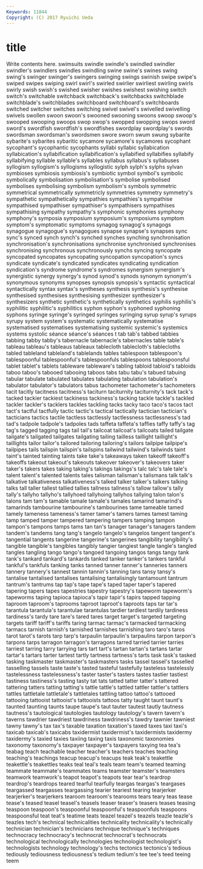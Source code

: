```yaml
---
Keywords: 11844 
Copyright: (C) 2017 Ryuichi Ueda
---
```


# title

Write contents here.
swimsuits swindle swindle's
swindled swindler swindler's swindlers swindles swindling swine swine's swines swing
swing's swinger swinger's swingers swinging swings swinish swipe swipe's swiped
swipes swiping swirl swirl's swirled swirlier swirliest swirling swirls swirly
swish swish's swished swisher swishes swishest swishing switch switch's switchable
switchback switchback's switchbacks switchblade switchblade's switchblades switchboard switchboard's switchboards switched
switcher switches switching swivel swivel's swivelled swivelling swivels swollen swoon
swoon's swooned swooning swoons swoop swoop's swooped swooping swoops swop
swop's swopped swopping swops sword sword's swordfish swordfish's swordfishes swordplay
swordplay's swords swordsman swordsman's swordsmen swore sworn swum swung sybarite
sybarite's sybarites sybaritic sycamore sycamore's sycamores sycophant sycophant's sycophantic sycophants
syllabi syllabic syllabication syllabication's syllabification syllabification's syllabified syllabifies syllabify syllabifying
syllable syllable's syllables syllabus syllabus's syllabuses syllogism syllogism's syllogisms syllogistic
sylph sylph's sylphs sylvan symbioses symbiosis symbiosis's symbiotic symbol symbol's
symbolic symbolically symbolisation symbolisation's symbolise symbolised symbolises symbolising symbolism symbolism's
symbols symmetric symmetrical symmetrically symmetricly symmetries symmetry symmetry's sympathetic sympathetically
sympathies sympathies's sympathise sympathised sympathiser sympathiser's sympathisers sympathises sympathising sympathy
sympathy's symphonic symphonies symphony symphony's symposia symposium symposium's symposiums symptom
symptom's symptomatic symptoms synagog synagog's synagogs synagogue synagogue's synagogues synapse
synapse's synapses sync sync's synced synch synch's synched synches synching
synchronisation synchronisation's synchronisations synchronise synchronised synchronises synchronising synchronous synchronously synchs
syncing syncopate syncopated syncopates syncopating syncopation syncopation's syncs syndicate syndicate's
syndicated syndicates syndicating syndication syndication's syndrome syndrome's syndromes synergism synergism's
synergistic synergy synergy's synod synod's synods synonym synonym's synonymous synonyms
synopses synopsis synopsis's syntactic syntactical syntactically syntax syntax's syntheses synthesis
synthesis's synthesise synthesised synthesises synthesising synthesizer synthesizer's synthesizers synthetic synthetic's
synthetically synthetics syphilis syphilis's syphilitic syphilitic's syphilitics syphon syphon's syphoned
syphoning syphons syringe syringe's syringed syringes syringing syrup syrup's syrups
syrupy system system's systematic systematically systematise systematised systematises systematising systemic
systemic's systemics systems systolic séance séance's séances t tab tab's
tabbed tabbies tabbing tabby tabby's tabernacle tabernacle's tabernacles table table's
tableau tableau's tableaus tableaux tablecloth tablecloth's tablecloths tabled tableland tableland's
tablelands tables tablespoon tablespoon's tablespoonful tablespoonful's tablespoonfuls tablespoons tablespoonsful tablet
tablet's tablets tableware tableware's tabling tabloid tabloid's tabloids taboo taboo's
tabooed tabooing taboos tabs tabu tabu's tabued tabuing tabular tabulate
tabulated tabulates tabulating tabulation tabulation's tabulator tabulator's tabulators tabus tachometer
tachometer's tachometers tacit tacitly tacitness tacitness's taciturn taciturnity taciturnity's tack
tack's tacked tackier tackiest tackiness tackiness's tacking tackle tackle's tackled
tackler tackler's tacklers tackles tackling tacks tacky taco taco's tacos
tact tact's tactful tactfully tactic tactic's tactical tactically tactician tactician's
tacticians tactics tactile tactless tactlessly tactlessness tactlessness's tad tad's tadpole
tadpole's tadpoles tads taffeta taffeta's taffies taffy taffy's tag tag's
tagged tagging tags tail tail's tailcoat tailcoat's tailcoats tailed tailgate
tailgate's tailgated tailgates tailgating tailing tailless taillight taillight's taillights tailor
tailor's tailored tailoring tailoring's tailors tailpipe tailpipe's tailpipes tails tailspin
tailspin's tailspins tailwind tailwind's tailwinds taint taint's tainted tainting taints
take take's takeaways taken takeoff takeoff's takeoffs takeout takeout's takeouts
takeover takeover's takeovers taker taker's takers takes taking taking's takings
takings's talc talc's tale tale's talent talent's talented talents tales
talisman talisman's talismans talk talk's talkative talkativeness talkativeness's talked talker
talker's talkers talking talks tall taller tallest tallied tallies tallness
tallness's tallow tallow's tally tally's tallyho tallyho's tallyhoed tallyhoing tallyhos
tallying talon talon's talons tam tam's tamable tamale tamale's tamales
tamarind tamarind's tamarinds tambourine tambourine's tambourines tame tameable tamed tamely
tameness tameness's tamer tamer's tamers tames tamest taming tamp tamped
tamper tampered tampering tampers tamping tampon tampon's tampons tamps tams
tan tan's tanager tanager's tanagers tandem tandem's tandems tang tang's
tangelo tangelo's tangelos tangent tangent's tangential tangents tangerine tangerine's tangerines
tangibility tangibility's tangible tangible's tangibles tangibly tangier tangiest tangle tangle's
tangled tangles tangling tango tango's tangoed tangoing tangos tangs tangy
tank tank's tankard tankard's tankards tanked tanker tanker's tankers tankful
tankful's tankfuls tanking tanks tanned tanner tanner's tanneries tanners tannery
tannery's tannest tannin tannin's tanning tans tansy tansy's tantalise tantalised
tantalises tantalising tantalisingly tantamount tantrum tantrum's tantrums tap tap's tape
tape's taped taper taper's tapered tapering tapers tapes tapestries tapestry
tapestry's tapeworm tapeworm's tapeworms taping tapioca tapioca's tapir tapir's tapirs
tapped tapping taproom taproom's taprooms taproot taproot's taproots taps tar
tar's tarantula tarantula's tarantulae tarantulas tardier tardiest tardily tardiness tardiness's
tardy tare tare's tared tares target target's targeted targeting targets
tariff tariff's tariffs taring tarmac tarmac's tarmacked tarmacking tarmacs tarnish
tarnish's tarnished tarnishes tarnishing taro taro's taros tarot tarot's tarots
tarp tarp's tarpaulin tarpaulin's tarpaulins tarpon tarpon's tarpons tarps tarragon
tarragon's tarragons tarred tarried tarrier tarries tarriest tarring tarry tarrying
tars tart tart's tartan tartan's tartans tartar tartar's tartars tarter
tartest tartly tartness tartness's tarts task task's tasked tasking taskmaster
taskmaster's taskmasters tasks tassel tassel's tasselled tasselling tassels taste taste's
tasted tasteful tastefully tasteless tastelessly tastelessness tastelessness's taster taster's tasters
tastes tastier tastiest tastiness tastiness's tasting tasty tat tats tatted
tatter tatter's tattered tattering tatters tatting tatting's tattle tattle's tattled
tattler tattler's tattlers tattles tattletale tattletale's tattletales tattling tattoo tattoo's
tattooed tattooing tattooist tattooist's tattooists tattoos tatty taught taunt taunt's
taunted taunting taunts taupe taupe's taut tauter tautest tautly tautness
tautness's tautological tautologies tautology tautology's tavern tavern's taverns tawdrier tawdriest
tawdriness tawdriness's tawdry tawnier tawniest tawny tawny's tax tax's taxable
taxation taxation's taxed taxes taxi taxi's taxicab taxicab's taxicabs taxidermist
taxidermist's taxidermists taxidermy taxidermy's taxied taxies taxiing taxing taxis taxonomic
taxonomies taxonomy taxonomy's taxpayer taxpayer's taxpayers taxying tea tea's teabag
teach teachable teacher teacher's teachers teaches teaching teaching's teachings teacup
teacup's teacups teak teak's teakettle teakettle's teakettles teaks teal teal's
teals team team's teamed teaming teammate teammate's teammates teams teamster
teamster's teamsters teamwork teamwork's teapot teapot's teapots tear tear's teardrop
teardrop's teardrops teared tearful tearfully teargas teargas's teargases teargassed teargasses
teargassing tearier teariest tearing tearjerker tearjerker's tearjerkers tearoom tearoom's tearooms
tears teary teas tease tease's teased teasel teasel's teasels teaser
teaser's teasers teases teasing teaspoon teaspoon's teaspoonful teaspoonful's teaspoonfuls teaspoons
teaspoonsful teat teat's teatime teats teazel teazel's teazels teazle teazle's
teazles tech's technical technicalities technicality technicality's technically technician technician's technicians
technique technique's techniques technocracy technocracy's technocrat technocrat's technocrats technological technologically
technologies technologist technologist's technologists technology technology's techs tectonics tectonics's tedious
tediously tediousness tediousness's tedium tedium's tee tee's teed teeing teem
